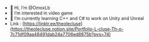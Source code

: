 - 👋 Hi, I’m @OmoxLb
- 👀 I’m interested in video game
- 🌱 I’m currently learning C++ and C# to work on Unity and Unreal
- Link : [https://linktr.ee/theolecluse](https://theolecluse.notion.site/Portfolio-L-cluse-Th-o-7c71df09aa48491dab24a7706ed8875b?pvs=74)

<!---
OmoxLb/OmoxLb is a ✨ special ✨ repository because its `README.md` (this file) appears on your GitHub profile.
You can click the Preview link to take a look at your changes.
--->
